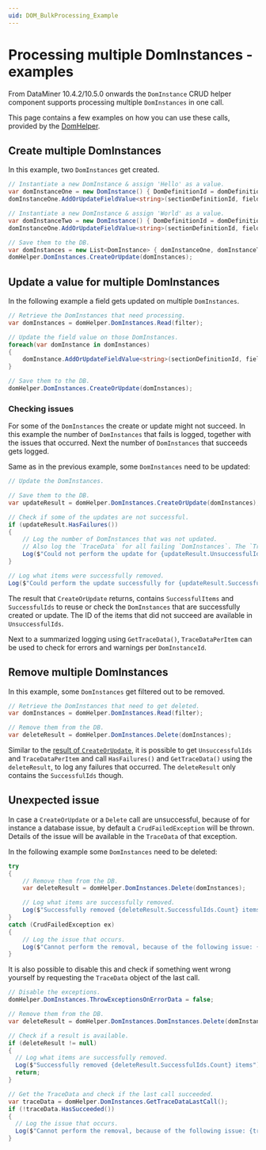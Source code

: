 ```yaml
---
uid: DOM_BulkProcessing_Example
---
```

# Processing multiple DomInstances - examples

From DataMiner 10.4.2/10.5.0 onwards the `DomInstance` CRUD helper component supports processing multiple `DomInstances` in one call.

This page contains a few examples on how you can use these calls, provided by the [DomHelper](xref:DomHelper_class#multiple-instances).

## Create multiple DomInstances

In this example, two `DomInstances` get created.

  ```csharp
  // Instantiate a new DomInstance & assign 'Hello' as a value.
  var domInstanceOne = new DomInstance() { DomDefinitionId = domDefinitionId };
  domInstanceOne.AddOrUpdateFieldValue<string>(sectionDefinitionId, fieldDescriptorId, "Hello");

  // Instantiate a new DomInstance & assign 'World' as a value.
  var domInstanceTwo = new DomInstance() { DomDefinitionId = domDefinitionId };
  domInstanceOne.AddOrUpdateFieldValue<string>(sectionDefinitionId, fieldDescriptorId, "World");

  // Save them to the DB.
  var domInstances = new List<DomInstance> { domInstanceOne, domInstanceTwo };
  domHelper.DomInstances.CreateOrUpdate(domInstances);
  ```

## Update a value for multiple DomInstances

In the following example a field gets updated on multiple `DomInstances`.

  ```csharp
  // Retrieve the DomInstances that need processing.
  var domInstances = domHelper.DomInstances.Read(filter);

  // Update the field value on those DomInstances.
  foreach(var domInstance in domInstances)
  {
      domInstance.AddOrUpdateFieldValue<string>(sectionDefinitionId, fieldDescriptorId, newValue);
  }

  // Save them to the DB.
  domHelper.DomInstances.CreateOrUpdate(domInstances);
  ```

### Checking issues

For some of the `DomInstances` the create or update might not succeed. In this example the number of `DomInstances` that fails is logged, together with the issues that occurred. Next the number of `DomInstances` that succeeds gets logged.

Same as in the previous example, some `DomInstances` need to be updated:

  ```csharp
  // Update the DomInstances.

  // Save them to the DB.
  var updateResult = domHelper.DomInstances.CreateOrUpdate(domInstances);

  // Check if some of the updates are not successful.
  if (updateResult.HasFailures())
  {
      // Log the number of DomInstances that was not updated.
      // Also log the `TraceData` for all failing `DomInstances`. The `TraceData` contains all errors and warnings.
      Log($"Could not perform the update for {updateResult.UnsuccessfulIds.Count} items: {updateResult.GetTraceData()}");
  }

  // Log what items were successfully removed.
  Log($"Could perform the update successfully for {updateResult.SuccessfulItems.Count} items");
  ```

The result that `CreateOrUpdate` returns, contains `SuccessfulItems` and `SuccessfulIds` to reuse or check the `DomInstances` that are successfully created or update. The ID of the items that did not succeed are available in `UnsuccessfulIds`.

Next to a summarized logging using `GetTraceData()`, `TraceDataPerItem` can be used to check for errors and warnings per `DomInstanceId`.

## Remove multiple DomInstances

In this example, some `DomInstances` get filtered out to be removed.

  ```csharp
  // Retrieve the DomInstances that need to get deleted.
  var domInstances = domHelper.DomInstances.Read(filter);

  // Remove them from the DB.
  var deleteResult = domHelper.DomInstances.Delete(domInstances);
  ```

Similar to the [result of `CreateOrUpdate`](xref:DOM_BulkProcessing_Example#checking-issues), it is possible to get `UnsuccessfulIds` and `TraceDataPerItem` and call `HasFailures()` and `GetTraceData()` using the `deleteResult`, to log any failures that occurred. The `deleteResult` only contains the `SuccessfulIds` though.

## Unexpected issue

In case a `CreateOrUpdate` or a `Delete` call are unsuccessful, because of for instance a database issue, by default a `CrudFailedException` will be thrown. Details of the issue will be available in the `TraceData` of that exception.

In the following example some `DomInstances` need to be deleted:

  ```csharp
  try
  {
      // Remove them from the DB.
      var deleteResult = domHelper.DomInstances.Delete(domInstances);

      // Log what items are successfully removed.
      Log($"Successfully removed {deleteResult.SuccessfulIds.Count} items");
  }
  catch (CrudFailedException ex)
  {
      // Log the issue that occurs.
      Log($"Cannot perform the removal, because of the following issue: {ex.TraceData}");
  }
  ```

It is also possible to disable this and check if something went wrong yourself by requesting the `TraceData` object of the last call.

  ```csharp
  // Disable the exceptions.
  domHelper.DomInstances.ThrowExceptionsOnErrorData = false;

  // Remove them from the DB.
  var deleteResult = domHelper.DomInstances.DomInstances.Delete(domInstances);

  // Check if a result is available.
  if (deleteResult != null)
  {
    // Log what items are successfully removed.
    Log($"Successfully removed {deleteResult.SuccessfulIds.Count} items");
    return;
  }
  
  // Get the TraceData and check if the last call succeeded.
  var traceData = domHelper.DomInstances.GetTraceDataLastCall();
  if (!traceData.HasSucceeded())
  {
    // Log the issue that occurs.
    Log($"Cannot perform the removal, because of the following issue: {traceData}");
  }
  ```
